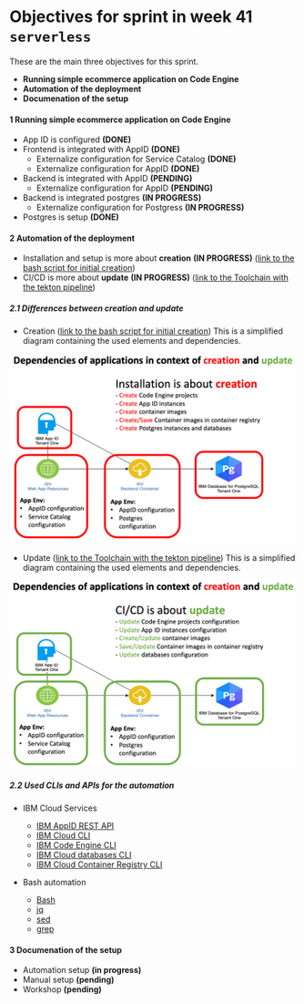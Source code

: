 # Objectives for sprint in week 41 `serverless`

These are the main three objectives for this sprint.

* **Running simple ecommerce application on Code Engine**
* **Automation of the deployment**
* **Documenation of the setup**

#### 1 **Running simple ecommerce application on Code Engine**

  * App ID is configured **(DONE)**
  * Frontend is integrated with AppID **(DONE)**
      * Externalize configuration for Service Catalog **(DONE)**
      * Externalize configuration for AppID **(DONE)**
  * Backend is integrated with AppID **(PENDING)**
      * Externalize configuration for AppID **(PENDING)**
  * Backend is integrated postgres **(IN PROGRESS)**
      * Externalize configuration for Postgress **(IN PROGRESS)**
  * Postgres is setup **(DONE)**

#### 2  **Automation of the deployment**
      
  * Installation and setup is more about **creation** **(IN PROGRESS)** ([link to the bash script for initial creation](https://github.com/karimdeif/multi-tenancy/blob/main/installapp/ce-create-two-tenantcies.sh))
  * CI/CD is more about **update** **(IN PROGRESS)** ([link to the Toolchain with the tekton pipeline](https://cloud.ibm.com/devops/toolchains/92bb1c04-7f8a-4984-ab8a-2da143a96476?env_id=ibm:yp:us-south))

##### 2.1 **Differences between creation and update**

  * Creation ([link to the bash script for initial creation](https://github.com/karimdeif/multi-tenancy/blob/main/installapp/ce-create-two-tenantcies.sh)) This is a simplified diagram containing the used elements and dependencies.
 
  ![](images/Mulit-Tenancy-installation-cicd-02.png)

  * Update ([link to the Toolchain with the tekton pipeline](https://cloud.ibm.com/devops/toolchains/92bb1c04-7f8a-4984-ab8a-2da143a96476?env_id=ibm:yp:us-south)) This is a simplified diagram containing the used elements and dependencies.

  ![](images/Mulit-Tenancy-installation-cicd-01.png)

##### 2.2 **Used CLIs and APIs for the automation**

* IBM Cloud Services

    * [IBM AppID REST API](https://us-south.appid.cloud.ibm.com/swagger-ui)
    * [IBM Cloud CLI](https://cloud.ibm.com/docs/cli?topic=cli-getting-started)
    * [IBM Code Engine CLI](https://cloud.ibm.com/docs/codeengine?topic=codeengine-cli)
    * [IBM Cloud databases CLI](https://cloud.ibm.com/docs/databases-cli-plugin?topic=databases-cli-plugin-cdb-reference)
    * [IBM Cloud Container Registry CLI](https://cloud.ibm.com/docs/Registry?topic=container-registry-cli-plugin-containerregcli&locale=de)

* Bash automation

    * [Bash](https://en.wikipedia.org/wiki/Bash_(Unix_shell))
    * [jq](https://lzone.de/cheat-sheet/jq)
    * [sed](https://en.wikipedia.org/wiki/Sed)
    * [grep](https://en.wikipedia.org/wiki/Grep)

#### 3  **Documenation of the setup**

  * Automation setup **(in progress)**
  * Manual setup **(pending)**
  * Workshop **(pending)**
